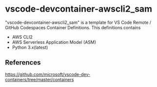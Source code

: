# vscode-devcontainer-awscli2_sam

"vscode-devcontainer-awscli2_sam" is a template for VS Code Remote / GitHub Codespaces Container Definitions.
This definitions contains 
  * AWS CLI2
  * AWS Serverless Application Model (ASM)
  * Python 3.x(latest)

## References
  https://github.com/microsoft/vscode-dev-containers/tree/master/containers
  
